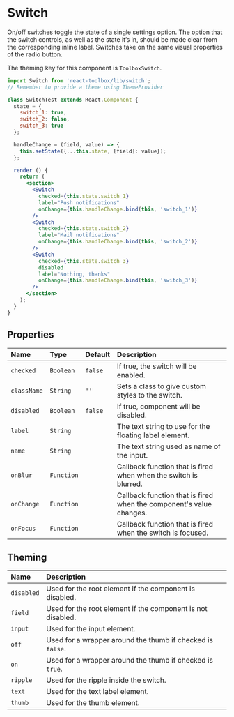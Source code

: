 # Switch

On/off switches toggle the state of a single settings option. The option that the switch controls, as well as the state it’s in, should be made clear from the corresponding inline label. Switches take on the same visual properties of the radio button.

The theming key for this component is `ToolboxSwitch`.

<!-- example -->
```jsx
import Switch from 'react-toolbox/lib/switch';
// Remember to provide a theme using ThemeProvider

class SwitchTest extends React.Component {
  state = {
    switch_1: true,
    switch_2: false,
    switch_3: true
  };

  handleChange = (field, value) => {
    this.setState({...this.state, [field]: value});
  };

  render () {
    return (
      <section>
        <Switch
          checked={this.state.switch_1}
          label="Push notifications"
          onChange={this.handleChange.bind(this, 'switch_1')}
        />
        <Switch
          checked={this.state.switch_2}
          label="Mail notifications"
          onChange={this.handleChange.bind(this, 'switch_2')}
        />
        <Switch
          checked={this.state.switch_3}
          disabled
          label="Nothing, thanks"
          onChange={this.handleChange.bind(this, 'switch_3')}
        />
      </section>
    );
  }
}
```

## Properties

| Name              | Type          | Default       | Description|
|:-----|:-----|:-----|:-----|
| `checked`      | `Boolean`        | `false`       | If true, the switch will be enabled.|
| `className`    | `String`         | `''`          | Sets a class to give custom styles to the switch.|
| `disabled`     | `Boolean`        | `false`       | If true, component will be disabled.|
| `label`        | `String`         |               | The text string to use for the floating label element.|
| `name`         | `String`         |               | The text string used as name of the input.|
| `onBlur`       | `Function`       |               | Callback function that is fired when when the switch is blurred.|
| `onChange`     | `Function`       |               | Callback function that is fired when the component's value changes.|
| `onFocus`      | `Function`       |               | Callback function that is fired when the switch is focused.|

## Theming

| Name     | Description|
|:---------|:-----------|
| `disabled` | Used for the root element if the component is disabled.|
| `field` | Used for the root element if the component is not disabled.|
| `input` | Used for the input element.|
| `off` | Used for a wrapper around the thumb if checked is `false`.|
| `on` | Used for a wrapper around the thumb if checked is `true`.|
| `ripple` | Used for the ripple inside the switch.|
| `text` | Used for the text label element.|
| `thumb` | Used for the thumb element.|
